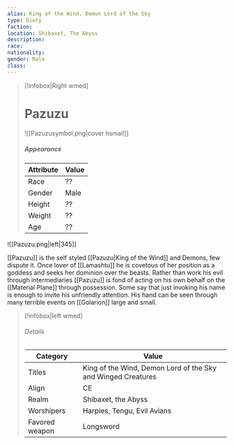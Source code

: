 ```yaml
---
alias: King of the Wind, Demon Lord of the Sky
type: Diety
faction: 
location: Shibaxet, The Abyss
description:  
race: 
nationality:
gender: Male
class:
---
```


> [!infobox|Right wmed]
> # Pazuzu
> ![[Pazuzusymbol.png|cover hsmall]]
> ##### Appearance
> | Attribute |  Value
> | ---- | ---- |
> | Race | ?? |
> | Gender | Male |
> | Height | ?? |
> | Weight | ?? |
> | Age | ?? |

![[Pazuzu.png|left|345]] 

[[Pazuzu]] is the self styled [[Pazuzu|King of the Wind]] and Demons, few dispute it. Once lover of [[Lamashtu]] he is covetous of her position as a goddess and seeks her dominion over the beasts. Rather than work his evil through intermediaries [[Pazuzu]] is fond of acting on his own behalf on the [[Material Plane]] through possession. Some say that just invoking his name is enough to invite his unfriendly attention. His hand can be seen through many terrible events on [[Golarion]] large and small.

> [!infobox|left wmed]
> ###### Details
> | Category | Value
> | ---- | ---- |
> | Titles | King of the Wind, Demon Lord of the Sky and Winged Creatures |
> | Align | CE |
> | Realm | Shibaxet, the Abyss |
> | Worshipers | Harpies, Tengu, Evil Avians |
> | Favored weapon | Longsword |

